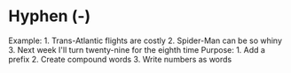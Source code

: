 # Hyphen (-)

Example: 1. Trans-Atlantic flights are costly
2. Spider-Man can be so whiny
3. Next week I'll turn twenty-nine for the eighth time
Purpose: 1. Add a prefix
2. Create compound words
3. Write numbers as words